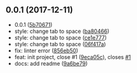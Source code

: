 <a name="0.0.1"></a>
## 0.0.1 (2017-12-11)

* 0.0.1 ([5b70671](https://github.com/gitscrum/posthtml-cache/commit/5b70671))
* style: change tab to space ([ba80466](https://github.com/gitscrum/posthtml-cache/commit/ba80466))
* style: change tab to space ([ce1e777](https://github.com/gitscrum/posthtml-cache/commit/ce1e777))
* style: change tab to space ([06f417a](https://github.com/gitscrum/posthtml-cache/commit/06f417a))
* fix: linter error ([856eb50](https://github.com/gitscrum/posthtml-cache/commit/856eb50))
* feat: init project, close #1 ([9eca05c](https://github.com/gitscrum/posthtml-cache/commit/9eca05c)), closes [#1](https://github.com/gitscrum/posthtml-cache/issues/1)
* docs: add readme ([9a6be79](https://github.com/gitscrum/posthtml-cache/commit/9a6be79))



